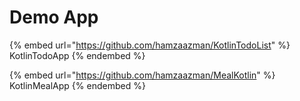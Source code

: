 # Demo App

{% embed url="https://github.com/hamzaazman/KotlinTodoList" %}
KotlinTodoApp
{% endembed %}

{% embed url="https://github.com/hamzaazman/MealKotlin" %}
KotlinMealApp
{% endembed %}

